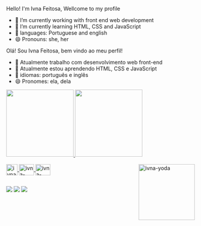 Hello! I'm Ivna Feitosa, Wellcome to my profile

- 🔭 I’m currently working with front end web development
- 🌱 I’m currently learning HTML, CSS and JavaScript
- 💬 languages: Portuguese and english
- 😄 Pronouns: she, her


Olá! Sou Ivna Feitosa, bem vindo ao meu perfil!

- 🔭 Atualmente trabalho com desenvolvimento web front-end
- 🌱 Atualmente estou aprendendo HTML, CSS e JavaScript
- 💬 idiomas: português e inglês
- 😄 Pronomes: ela, dela

<div>
  <a href="https://github.com/IvnaFeitosa">
    <img height="180em" src="https://github-readme-stats.vercel.app/api?username=IvnaFeitosa&show_icons=true&theme=radical"/>
    <img height="180em" src="https://github-readme-stats.vercel.app/api/top-langs/?username=IvnaFeitosa&theme=radical"/>
    

</div>
 
  
<div style:"display: inline_block"><br>
 <img align="center" alt="ivna-figma" height="30em" wifth="40" src="https://cdn.jsdelivr.net/gh/devicons/devicon/icons/figma/figma-original.svg" />
 <img align="center" alt="ivna-html" height="30em" width="40" src="https://cdn.jsdelivr.net/gh/devicons/devicon/icons/html5/html5-original.svg" />
 <img align="center" alt="ivna-discord" height="30em" width="40" src="https://cdn.jsdelivr.net/gh/devicons/devicon/icons/css3/css3-original.svg" />
 <img align="right" alt="ivna-yoda" height="150em" width="150" src="https://media.discordapp.net/attachments/1013474353876312107/1064680414293262436/gifivnaoriginal.gif" />
</div>

##

<div>
  <a href="https://www.linkedin.com/in/ivna-feitosa-263b82123/" target="_blank"> <img src="https://img.shields.io/badge/LinkedIn-0077B5?style=for-the-badge&logo=linkedin&logoColor=white"></a>
  <a href="mailto:ivnacontato.dev@gmail.com" target="_blank"> <img src="https://img.shields.io/badge/Gmail-D14836?style=for-the-badge&logo=gmail&logoColor=white"></a>
  <a href="https://discord.gg/fUmXdfFf" target="_blank"> <img src="https://img.shields.io/badge/Discord-5865F2?style=for-the-badge&logo=discord&logoColor=white"></a>

</div>
  

